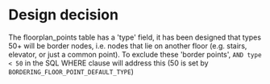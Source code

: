 # Design decision

The floorplan_points table has a 'type' field, it has been designed that types 50+ will be border nodes, i.e. nodes that lie on another floor (e.g. stairs, elevator, or just a common point).
To exclude these 'border points', `AND type < 50` in the SQL WHERE clause will address this (50 is set by `BORDERING_FLOOR_POINT_DEFAULT_TYPE`)

